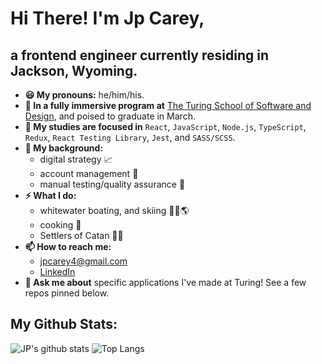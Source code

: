 # Hi There! I'm Jp Carey, 
## a frontend engineer currently residing in Jackson, Wyoming.
 
+ **😃 My pronouns:** he/him/his.
+ **🔭 In a fully immersive program at** [The Turing School of Software and Design](https://frontend.turing.io/), and poised to graduate in March. 
+ **🌱 My studies are focused in** `React`, `JavaScript`, `Node.js`, `TypeScript`, `Redux`, `React Testing Library`, `Jest`, and `SASS/SCSS`.
+ **🧳 My background:**
    + digital strategy 📈
    + account management 🤝
    + manual testing/quality assurance 🔎
+ **⚡ What I do:**
    + whitewater boating, and skiing 🛶🚠🌎
    + cooking 🥘
    + Settlers of Catan 🎲🎲
+ **📫 How to reach me:**
    + [jpcarey4@gmail.com](mailto:jpcarey4@gmail.com?)
    + [LinkedIn](https://www.linkedin.com/in/jpcareyiv/)
+ **💬 Ask me about** specific applications I've made at Turing! See a few repos pinned below.

 <summary><h2>My Github Stats:</h2></summary>
 
![JP's github stats](https://github-readme-stats.vercel.app/api?username=jaypeasee&show_icons=true&theme=dark&hide=stars)
![Top Langs](https://github-readme-stats.vercel.app/api/top-langs/?username=jaypeasee&layout=compact&theme=dark)

